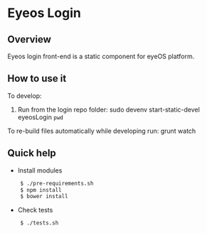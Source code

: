 Eyeos Login
===========

## Overview

Eyeos login front-end is a static component for eyeOS platform.

## How to use it

To develop:
1. Run from the login repo folder:
	sudo devenv start-static-devel eyeosLogin `pwd`

To re-build files automatically while developing run:
grunt watch

## Quick help

* Install modules

```bash
    $ ./pre-requirements.sh
	$ npm install
	$ bower install
```

* Check tests

```bash
    $ ./tests.sh
```
